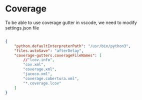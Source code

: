 # Coverage

To be able to use coverage gutter in vscode, we need to modify settings.json file

```json

{
    "python.defaultInterpreterPath": "/usr/bin/python3",
    "files.autoSave": "afterDelay",
    "coverage-gutters.coverageFileNames": [
        //"lcov.info",
        "cov.xml",
        "coverage.xml",
        "jacoco.xml",
        "coverage.cobertura.xml",
        "*.coverage.lcov"
    ]
}
```
